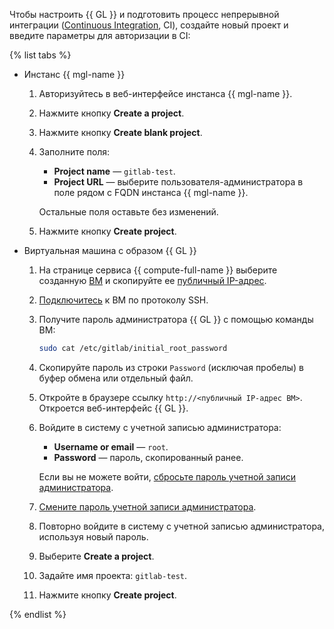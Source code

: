Чтобы настроить {{ GL }} и подготовить процесс непрерывной интеграции ([Continuous Integration](https://cloud.yandex.ru/blog/posts/2022/10/ci-cd), CI), создайте новый проект и введите параметры для авторизации в CI:

{% list tabs %}

- Инстанс {{ mgl-name }}

  1. Авторизуйтесь в веб-интерфейсе инстанса {{ mgl-name }}.
  1. Нажмите кнопку **Create a project**.
  1. Нажмите кнопку **Create blank project**.
  1. Заполните поля:
     * **Project name** — `gitlab-test`.
     * **Project URL** — выберите пользователя-администратора в поле рядом с FQDN инстанса {{ mgl-name }}.

     Остальные поля оставьте без изменений.
  1. Нажмите кнопку **Create project**.

- Виртуальная машина с образом {{ GL }}

  1. На странице сервиса {{ compute-full-name }} выберите созданную [ВМ](../../compute/concepts/vm.md) и скопируйте ее [публичный IP-адрес](../../vpc/concepts/address.md#public-addresses).
  1. [Подключитесь](../../compute/operations/vm-connect/ssh.md) к ВМ по протоколу SSH.
  1. Получите пароль администратора {{ GL }} с помощью команды ВМ:

     ```bash
     sudo cat /etc/gitlab/initial_root_password
     ```

  1. Скопируйте пароль из строки `Password` (исключая пробелы) в буфер обмена или отдельный файл.
  1. Откройте в браузере ссылку `http://<публичный IP-адрес ВМ>`. Откроется веб-интерфейс {{ GL }}.
  1. Войдите в систему с учетной записью администратора:
     * **Username or email** — `root`.
     * **Password** — пароль, скопированный ранее.

     Если вы не можете войти, [сбросьте пароль учетной записи администратора](https://docs.gitlab.com/ee/security/reset_user_password.html#reset-your-root-password).
  1. [Смените пароль учетной записи администратора](https://docs.gitlab.com/ee/user/profile/#change-your-password).
  1. Повторно войдите в систему с учетной записью администратора, используя новый пароль.
  1. Выберите **Create a project**.
  1. Задайте имя проекта: `gitlab-test`.
  1. Нажмите кнопку **Create project**.

{% endlist %}